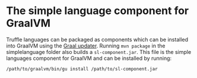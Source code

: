 # The simple language component for GraalVM

Truffle languages can be packaged as components which can be installed into
GraalVM using the [Graal
updater](http://www.graalvm.org/docs/reference-manual/graal-updater/). 
Running `mvn package` in the simplelanguage folder also builds a
`sl-component.jar`. 
This file is the simple languages component for GraalVM and can be installed by
running:

```
/path/to/graalvm/bin/gu install /path/to/sl-component.jar
```

